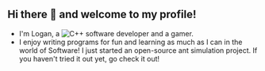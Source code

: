## Hi there 👋 and welcome to my profile!

- I'm Logan, a ![C++](https://img.shields.io/badge/c++-%2300599C.svg?style=for-the-badge&logo=c%2B%2B&logoColor=white) software developer and a gamer.
- I enjoy writing programs for fun and learning as much as I can in the world of Software! I just started an open-source ant simulation project. If you haven't tried it out yet, go check it out!

<!--
**Loksta8/Loksta8** is a ✨ _special_ ✨ repository because its `README.md` (this file) appears on your GitHub profile.

Here are some ideas to get you started:

- 🔭 I’m currently working on ...
- 🌱 I’m currently learning ...
- 👯 I’m looking to collaborate on ...
- 🤔 I’m looking for help with ...
- 💬 Ask me about ...
- 📫 How to reach me: ...
- 😄 Pronouns: ...
- ⚡ Fun fact: ...
-->
